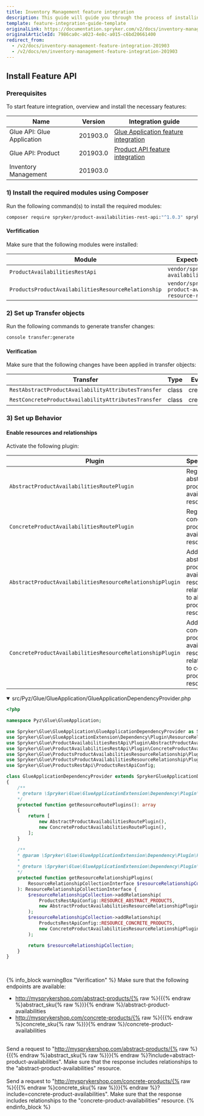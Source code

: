 ```yaml
---
title: Inventory Management feature integration
description: This guide will guide you through the process of installing and configuring the Inventory Management feature for your project.
template: feature-integration-guide-template
originalLink: https://documentation.spryker.com/v2/docs/inventory-management-feature-integration-201903
originalArticleId: 7986ca0c-a023-4e8c-a015-c6bd20661400
redirect_from:
  - /v2/docs/inventory-management-feature-integration-201903
  - /v2/docs/en/inventory-management-feature-integration-201903
---
```


## Install Feature API
### Prerequisites
To start feature integration, overview and install the necessary features:

| Name | Version | Integration guide |
| --- | --- | --- |
| Glue API: Glue Application | 201903.0 | [Glue Application feature integration](/docs/scos/dev/feature-integration-guides/{{page.version}}/glue-api/glue-application-feature-integration.html) |
| Glue API: Product | 201903.0 | [Product API feature integration](/docs/scos/dev/feature-integration-guides/{{page.version}}/glue-api/product-api-feature-integration.html) |
|Inventory Management  | 201903.0 |  |

### 1) Install the required modules using Composer
Run the following command(s) to install the required modules:

```bash
composer require spryker/product-availabilities-rest-api:"^1.0.3" spryker/products-product-availabilities-resource-relationship:"^1.0.0" --update-with-dependencies
```
#### Verfification
Make sure that the following modules were installed:

| Module | Expected Directory |
| --- | --- |
|`ProductAvailabilitiesRestApi` | `vendor/spryker/product-availabilities-rest-api` |
| `ProductsProductAvailabilitiesResourceRelationship` | `vendor/spryker/products-product-availabilities-resource-relationship` |

### 2) Set up Transfer objects
Run the following commands to generate transfer changes:
```bash
console transfer:generate
```

#### Verification
Make sure that the following changes have been applied in transfer objects:

| Transfer | Type | Event | Path |
| --- | --- | --- | --- |
|`RestAbstractProductAvailabilityAttributesTransfer`  | class | created | `src/Generated/Shared/Transfer/RestAbstractProductAvailabilityAttributesTransfer` |
| `RestConcreteProductAvailabilityAttributesTransfer` | class | created |`src/Generated/Shared/Transfer/RestConcreteProductAvailabilityAttributesTransfer` |

### 3) Set up Behavior
#### Enable resources and relationships
Activate the following plugin:

| Plugin | Specification | Prerequisites | Namespace |
| --- | --- | --- | --- |
|`AbstractProductAvailabilitiesRoutePlugin`|Registers abstract product availabilities resource.  | None |`Spryker\Glue\ProductAvailabilitiesRestApi\Plugin`  |
| `ConcreteProductAvailabilitiesRoutePlugin` | Registers concrete product availabilities resource. | None | `Spryker\Glue\ProductAvailabilitiesRestApi\Plugin` |
| `AbstractProductAvailabilitiesResourceRelationshipPlugin` | Adds abstract product availability resource as a relationship to abstract product resource. |None  | `Spryker\Glue\ProductsProductAvailabilitiesResourceRelationship\Plugin` |
| `ConcreteProductAvailabilitiesResourceRelationshipPlugin` | Adds concrete product availability resource as a relationship to concrete product resource. | None | `Spryker\Glue\ProductsProductAvailabilitiesResourceRelationship\Plugin` |

<details open>
<summary>src/Pyz/Glue/GlueApplication/GlueApplicationDependencyProvider.php</summary>

```php
<?php

namespace Pyz\Glue\GlueApplication;

use Spryker\Glue\GlueApplication\GlueApplicationDependencyProvider as SprykerGlueApplicationDependencyProvider;
use Spryker\Glue\GlueApplicationExtension\Dependency\Plugin\ResourceRelationshipCollectionInterface;
use Spryker\Glue\ProductAvailabilitiesRestApi\Plugin\AbstractProductAvailabilitiesRoutePlugin;
use Spryker\Glue\ProductAvailabilitiesRestApi\Plugin\ConcreteProductAvailabilitiesRoutePlugin;
use Spryker\Glue\ProductsProductAvailabilitiesResourceRelationship\Plugin\AbstractProductAvailabilitiesResourceRelationshipPlugin;
use Spryker\Glue\ProductsProductAvailabilitiesResourceRelationship\Plugin\ConcreteProductAvailabilitiesResourceRelationshipPlugin;
use Spryker\Glue\ProductsRestApi\ProductsRestApiConfig;

class GlueApplicationDependencyProvider extends SprykerGlueApplicationDependencyProvider
{
	/**
	* @return \Spryker\Glue\GlueApplicationExtension\Dependency\Plugin\ResourceRoutePluginInterface[]
	*/
	protected function getResourceRoutePlugins(): array
	{
		return [
			new AbstractProductAvailabilitiesRoutePlugin(),
			new ConcreteProductAvailabilitiesRoutePlugin(),
		];
	}

	/**
	* @param \Spryker\Glue\GlueApplicationExtension\Dependency\Plugin\ResourceRelationshipCollectionInterface $resourceRelationshipCollection
	*
	* @return \Spryker\Glue\GlueApplicationExtension\Dependency\Plugin\ResourceRelationshipCollectionInterface
	*/
	protected function getResourceRelationshipPlugins(
		ResourceRelationshipCollectionInterface $resourceRelationshipCollection
	): ResourceRelationshipCollectionInterface {
		$resourceRelationshipCollection->addRelationship(
			ProductsRestApiConfig::RESOURCE_ABSTRACT_PRODUCTS,
			new AbstractProductAvailabilitiesResourceRelationshipPlugin()
		);
		$resourceRelationshipCollection->addRelationship(
			ProductsRestApiConfig::RESOURCE_CONCRETE_PRODUCTS,
			new ConcreteProductAvailabilitiesResourceRelationshipPlugin()
		);

		return $resourceRelationshipCollection;
	}
}
```
<br>

</details>

{% info_block warningBox "Verification" %}
Make sure that the following endpoints are available: <ul><li>http://mysprykershop.com/abstract-products/{% raw %}{{{% endraw %}abstract_sku{% raw %}}}{% endraw %}/abstract-product-availabilities</li><li>http://mysprykershop.com/concrete-products/{% raw %}{{{% endraw %}concrete_sku{% raw %}}}{% endraw %}/concrete-product-availabilities</li></ul><br>Send a request to "http://mysprykershop.com/abstract-products/{% raw %}{{{% endraw %}abstract_sku{% raw %}}}{% endraw %}?include=abstract-product-availabilities". Make sure that the response includes relationships to the "abstract-product-availabilities" resource.<br><br> Send a request to "http://mysprykershop.com/concrete-products/{% raw %}{{{% endraw %}concrete_sku{% raw %}}}{% endraw %}?include=concrete-product-availabilities". Make sure that the response includes relationships to the "concrete-product-availabilities" resource.
{% endinfo_block %}
